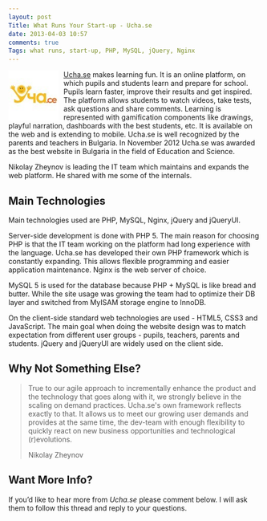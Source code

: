 ```yaml
---
layout: post
Title: What Runs Your Start-up - Ucha.se
date: 2013-04-03 10:57
comments: true
Tags: what runs, start-up, PHP, MySQL, jQuery, Nginx
---
```


<img src="/images/startup/uchase.jpg" alt="Ucha.se logo" style="float:left;margin-right:10px;"/>


[Ucha.se](http://ucha.se/) makes learning fun. It is an online platform,
on which pupils and students learn and prepare for school. Pupils learn faster,
improve their results and get inspired. The platform allows students to watch
videos, take tests, ask questions and share comments. Learning is represented
with gamification components like drawings, playful narration, dashboards with
the best students, etc. It is available on the web and is extending to mobile.
Ucha.se is well recognized by the parents and teachers in Bulgaria.
In November 2012 Ucha.se was awarded as the best website in Bulgaria in the
field of Education and Science.

Nikolay Zheynov is leading the IT team which maintains and expands the web platform.
He shared with me some of the internals.

Main Technologies
----------------

Main technologies used are PHP, MySQL, Nginx, jQuery and jQueryUI.


Server-side development is done with PHP 5. The main reason for choosing PHP is
that the IT team working on the platform had long experience with the language.
Ucha.se has developed their own PHP framework which is constantly expanding.
This allows flexible programming and easier application maintenance.
Nginx is the web server of choice.

MySQL 5 is used for the database because PHP + MySQL is like bread and butter.
While the site usage was growing the team had to optimize their DB layer and switched
from MyISAM storage engine to InnoDB.

On the client-side standard web technologies are used - HTML5, CSS3 and JavaScript.
The main goal when doing the website design was to match expectation from different
user groups - pupils, teachers, parents and students.
jQuery and jQueryUI are widely used on the client side.


Why Not Something Else?
-----------------------

> True to our agile approach to incrementally enhance the product and the technology
> that goes along with it, we strongly believe in the scaling on demand practices.
> Ucha.se's own framework reflects exactly to that. It allows us to meet our growing
> user demands and provides at the same time, the dev-team with enough flexibility to
> quickly react on new business opportunities and technological (r)evolutions.
> 
> Nikolay Zheynov

Want More Info?
---------------

If you’d like to hear more from *Ucha.se* please comment below.
I will ask them to follow this thread and reply to your questions.
